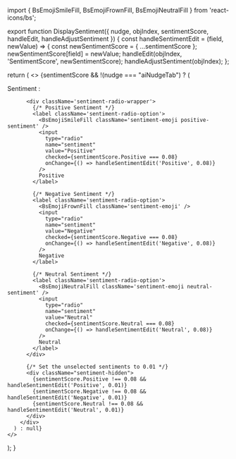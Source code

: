 import { BsEmojiSmileFill, BsEmojiFrownFill, BsEmojiNeutralFill } from 'react-icons/bs';

export function DisplaySentiment({ nudge, objIndex, sentimentScore, handleEdit, handleAdjustSentiment }) {
  const handleSentimentEdit = (field, newValue) => {
    const newSentimentScore = { ...sentimentScore };
    newSentimentScore[field] = newValue;
    handleEdit(objIndex, 'SentimentScore', newSentimentScore);
    handleAdjustSentiment(objIndex);
  };

  return (
    <>
      {sentimentScore && !(nudge === "aiNudgeTab") ? (
        <div className='transcript-div-child-semtiment'>
          <label className='transcript-div-label'>Sentiment :</label>

          <div className='sentiment-radio-wrapper'>
            {/* Positive Sentiment */}
            <label className='sentiment-radio-option'>
              <BsEmojiSmileFill className='sentiment-emoji positive-sentiment' />
              <input
                type="radio"
                name="sentiment"
                value="Positive"
                checked={sentimentScore.Positive === 0.08}
                onChange={() => handleSentimentEdit('Positive', 0.08)}
              />
              Positive
            </label>

            {/* Negative Sentiment */}
            <label className='sentiment-radio-option'>
              <BsEmojiFrownFill className='sentiment-emoji' />
              <input
                type="radio"
                name="sentiment"
                value="Negative"
                checked={sentimentScore.Negative === 0.08}
                onChange={() => handleSentimentEdit('Negative', 0.08)}
              />
              Negative
            </label>

            {/* Neutral Sentiment */}
            <label className='sentiment-radio-option'>
              <BsEmojiNeutralFill className='sentiment-emoji neutral-sentiment' />
              <input
                type="radio"
                name="sentiment"
                value="Neutral"
                checked={sentimentScore.Neutral === 0.08}
                onChange={() => handleSentimentEdit('Neutral', 0.08)}
              />
              Neutral
            </label>
          </div>

          {/* Set the unselected sentiments to 0.01 */}
          <div className="sentiment-hidden">
            {sentimentScore.Positive !== 0.08 && handleSentimentEdit('Positive', 0.01)}
            {sentimentScore.Negative !== 0.08 && handleSentimentEdit('Negative', 0.01)}
            {sentimentScore.Neutral !== 0.08 && handleSentimentEdit('Neutral', 0.01)}
          </div>
        </div>
      ) : null}
    </>
  );
}
